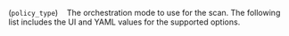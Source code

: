  (`policy_type`)  &nbsp;&nbsp;  The orchestration mode to use for the scan. The following list includes the UI and YAML values for the supported options. 